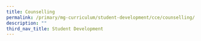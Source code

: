 ```yaml
---
title: Counselling
permalink: /primary/mg-curriculum/student-development/cce/counselling/
description: ""
third_nav_title: Student Development
---
```

